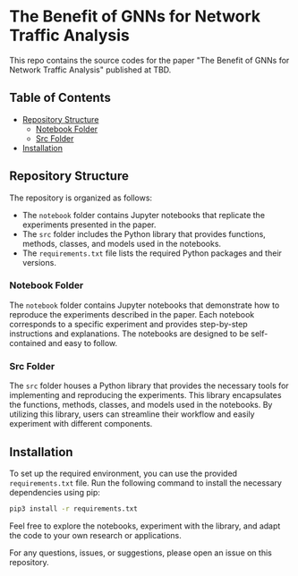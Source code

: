 # The Benefit of GNNs for Network Traffic Analysis

This repo contains the source codes for the paper "The Benefit of GNNs for Network Traffic Analysis" published at TBD.

## Table of Contents

- [Repository Structure](#repository-structure)
    - [Notebook Folder](#notebook-folder)
    - [Src Folder](#library-folder)
- [Installation](#installation)

## Repository Structure

The repository is organized as follows:

- The `notebook` folder contains Jupyter notebooks that replicate the experiments presented in the paper.
- The `src` folder includes the Python library that provides functions, methods, classes, and models used in the notebooks.
- The `requirements.txt` file lists the required Python packages and their versions.

### Notebook Folder

The `notebook` folder contains Jupyter notebooks that demonstrate how to reproduce the experiments described in the paper. Each notebook corresponds to a specific experiment and provides step-by-step instructions and explanations. The notebooks are designed to be self-contained and easy to follow.

### Src Folder

The `src` folder houses a Python library that provides the necessary tools for implementing and reproducing the experiments. This library encapsulates the functions, methods, classes, and models used in the notebooks. By utilizing this library, users can streamline their workflow and easily experiment with different components.

## Installation

To set up the required environment, you can use the provided `requirements.txt` file. Run the following command to install the necessary dependencies using pip:

```bash
pip3 install -r requirements.txt
```

Feel free to explore the notebooks, experiment with the library, and adapt the code to your own research or applications.

For any questions, issues, or suggestions, please open an issue on this repository.